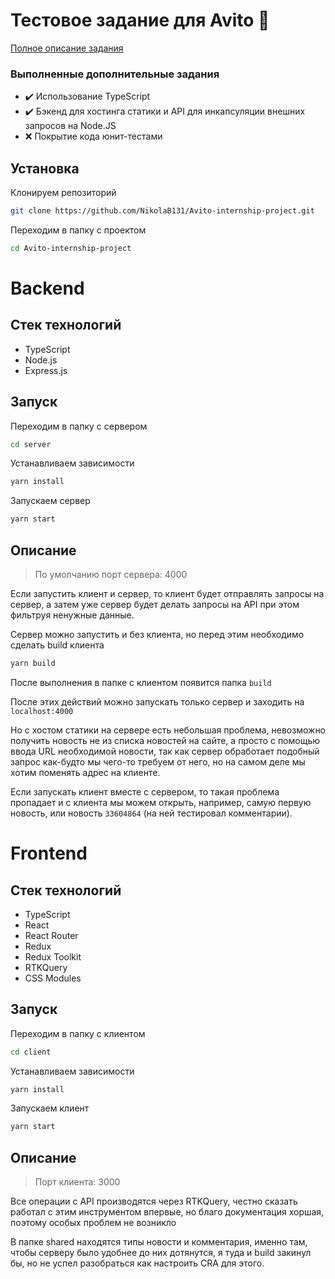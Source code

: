 # Тестовое задание для Avito 🌲
[Полное описание задания](https://github.com/avito-tech/internship_frontend_2022)

### Выполненные дополнительные задания
- ✔️ Использование TypeScript
- ✔️ Бэкенд для хостинга статики и API для инкапсуляции внешних запросов на Node.JS
- ❌ Покрытие кода юнит-тестами

## Установка
Клонируем репозиторий
```sh
git clone https://github.com/NikolaB131/Avito-internship-project.git
```

Переходим в папку с проектом
```sh
cd Avito-internship-project
```

# Backend
## Стек технологий
- TypeScript
- Node.js
- Express.js

## Запуск
Переходим в папку с сервером
```sh
cd server
```

Устанавливаем зависимости
```sh
yarn install
```

Запускаем сервер
```sh
yarn start
```

## Описание
> По умолчанию порт сервера: 4000

Если запустить клиент и сервер, то клиент будет отправлять запросы на сервер, а затем уже сервер будет делать запросы на API при этом фильтруя ненужные данные.

Сервер можно запустить и без клиента, но перед этим необходимо сделать build клиента
```sh
yarn build
```
После выполнения в папке с клиентом появится папка `build`

После этих действий можно запускать только сервер и заходить на `localhost:4000`

Но с хостом статики на сервере есть небольшая проблема, невозможно получить новость не из списка новостей на сайте, а просто с помощью ввода URL необходимой новости, так как сервер обработает подобный запрос как-будто мы чего-то требуем от него, но на самом деле мы хотим поменять адрес на клиенте.

Если запускать клиент вместе с сервером, то такая проблема пропадает и с клиента мы можем открыть, например, самую первую новость, или новость `33604864` (на ней тестировал комментарии).

# Frontend
## Стек технологий
- TypeScript
- React
- React Router
- Redux
- Redux Toolkit
- RTKQuery
- CSS Modules

## Запуск
Переходим в папку с клиентом
```sh
cd client
```

Устанавливаем зависимости
```sh
yarn install
```

Запускаем клиент
```sh
yarn start
```

## Описание
> Порт клиента: 3000

Все операции с API производятся через RTKQuery, честно сказать работал с этим инструментом впервые, но благо документация хоршая, поэтому особых проблем не возникло

В папке shared находятся типы новости и комментария, именно там, чтобы серверу было удобнее до них дотянутся, я туда и build закинул бы, но не успел разобраться как настроить CRA для этого.

